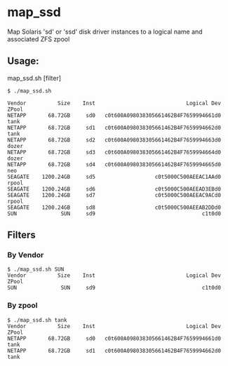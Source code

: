 # map_ssd
Map Solaris 'sd' or 'ssd' disk driver instances to a logical name and associated ZFS zpool

## Usage:
map_ssd.sh [filter]

    $ ./map_ssd.sh 

    Vendor          Size    Inst                             Logical Dev               ZPool
    NETAPP       68.72GB     sd0   c0t600A098038305661462B4F7659994661d0               tank     
    NETAPP       68.72GB     sd1   c0t600A098038305661462B4F7659994662d0               tank     
    NETAPP       68.72GB     sd2   c0t600A098038305661462B4F7659994663d0               dozer     
    NETAPP       68.72GB     sd3   c0t600A098038305661462B4F7659994664d0               dozer     
    NETAPP       68.72GB     sd4   c0t600A098038305661462B4F7659994665d0               neo     
    SEAGATE    1200.24GB     sd5                   c0t5000C500AEEAC1AAd0               rpool
    SEAGATE    1200.24GB     sd6                   c0t5000C500AEEAD3EBd0                    
    SEAGATE    1200.24GB     sd7                   c0t5000C500AEEAC9ACd0               rpool
    SEAGATE    1200.24GB     sd8                   c0t5000C500AEEAB2DDd0                    
    SUN              SUN     sd9                                  c1t0d0   
    
    
## Filters
### By Vendor
    $ ./map_ssd.sh SUN
    Vendor          Size    Inst                             Logical Dev               ZPool
    SUN              SUN     sd9                                  c1t0d0    
    
### By zpool
    $ ./map_ssd.sh tank 
    Vendor          Size    Inst                             Logical Dev               ZPool
    NETAPP       68.72GB     sd0   c0t600A098038305661462B4F7659994661d0               tank     
    NETAPP       68.72GB     sd1   c0t600A098038305661462B4F7659994662d0               tank               
            
